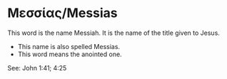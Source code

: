 # Μεσσίας/Messias

This word is the name Messiah. It is the name of the title given to Jesus.

* This name is also spelled Messias.
* This word means the anointed one.

See: John 1:41; 4:25
